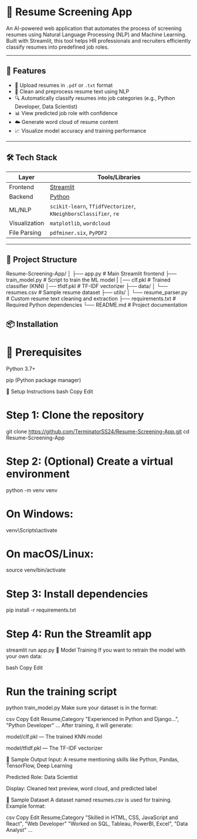 # 🤖 Resume Screening App

An AI-powered web application that automates the process of screening resumes using Natural Language Processing (NLP) and Machine Learning. Built with Streamlit, this tool helps HR professionals and recruiters efficiently classify resumes into predefined job roles.

---

## 🚀 Features

- 📄 Upload resumes in `.pdf` or `.txt` format
- 🧹 Clean and preprocess resume text using NLP
- 🔍 Automatically classify resumes into job categories (e.g., Python Developer, Data Scientist)
- 📊 View predicted job role with confidence
- ☁️ Generate word cloud of resume content
- 📈 Visualize model accuracy and training performance

---

## 🛠️ Tech Stack

| Layer       | Tools/Libraries                         |
|-------------|-----------------------------------------|
| Frontend    | [Streamlit](https://streamlit.io/)      |
| Backend     | [Python](https://www.python.org/)       |
| ML/NLP      | `scikit-learn`, `TfidfVectorizer`, `KNeighborsClassifier`, `re` |
| Visualization | `matplotlib`, `wordcloud`             |
| File Parsing | `pdfminer.six`, `PyPDF2`               |

---

## 📁 Project Structure


Resume-Screening-App/
│
├── app.py                   # Main Streamlit frontend
├── train_model.py           # Script to train the ML model
|
│── clf.pkl                  # Trained classifier (KNN)
│── tfidf.pkl                # TF-IDF vectorizer
├── data/
│   └── resumes.csv          # Sample resume dataset
├── utils/
│   └── resume_parser.py     # Custom resume text cleaning and extraction
├── requirements.txt         # Required Python dependencies
└── README.md                # Project documentation



## 📦 Installation
# 🧰 Prerequisites
Python 3.7+

pip (Python package manager)

🔧 Setup Instructions
bash
Copy
Edit
# Step 1: Clone the repository
git clone https://github.com/TerminatorSS24/Resume-Screening-App.git
cd Resume-Screening-App

# Step 2: (Optional) Create a virtual environment
python -m venv venv
# On Windows:
venv\Scripts\activate
# On macOS/Linux:
source venv/bin/activate

# Step 3: Install dependencies
pip install -r requirements.txt

# Step 4: Run the Streamlit app
streamlit run app.py
🧪 Model Training
If you want to retrain the model with your own data:

bash
Copy
Edit
# Run the training script
python train_model.py
Make sure your dataset is in the format:

csv
Copy
Edit
Resume,Category
"Experienced in Python and Django...", "Python Developer"
...
After training, it will generate:

model/clf.pkl — The trained KNN model

model/tfidf.pkl — The TF-IDF vectorizer

🧾 Sample Output
Input: A resume mentioning skills like Python, Pandas, TensorFlow, Deep Learning

Predicted Role: Data Scientist

Display: Cleaned text preview, word cloud, and predicted label

📄 Sample Dataset
A dataset named resumes.csv is used for training. Example format:

csv
Copy
Edit
Resume,Category
"Skilled in HTML, CSS, JavaScript and React", "Web Developer"
"Worked on SQL, Tableau, PowerBI, Excel", "Data Analyst"
...
